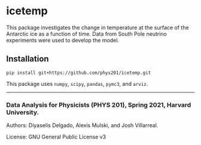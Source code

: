 # icetemp
This package investigates the change in temperature at the surface of the Antarctic ice as a function of time. Data from South Pole neutrino experiments were used to develop the model. 

## Installation
```
pip install git+https://github.com/phys201/icetemp.git 
```

This package uses `numpy`, `scipy`, `pandas`, `pymc3`, and `arviz`.
___

### Data Analysis for Physicists (PHYS 201), Spring 2021, Harvard University. 

Authors: Diyaselis Delgado, Alexis Mulski, and Josh Villarreal.

License: GNU General Public License v3
